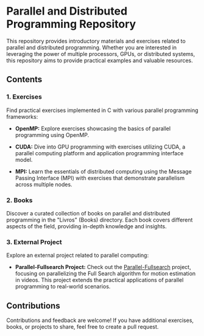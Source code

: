 # Parallel and Distributed Programming Repository

This repository provides introductory materials and exercises related to parallel and distributed programming. Whether you are interested in leveraging the power of multiple processors, GPUs, or distributed systems, this repository aims to provide practical examples and valuable resources.

## Contents

### 1. Exercises

Find practical exercises implemented in C with various parallel programming frameworks:

- **OpenMP:** Explore exercises showcasing the basics of parallel programming using OpenMP.

- **CUDA:** Dive into GPU programming with exercises utilizing CUDA, a parallel computing platform and application programming interface model.

- **MPI:** Learn the essentials of distributed computing using the Message Passing Interface (MPI) with exercises that demonstrate parallelism across multiple nodes.

### 2. Books

Discover a curated collection of books on parallel and distributed programming in the "Livros" (Books) directory. Each book covers different aspects of the field, providing in-depth knowledge and insights.

### 3. External Project

Explore an external project related to parallel computing:

- **Parallel-Fullsearch Project:** Check out the [Parallel-Fullsearch](https://github.com/HuberM1998/Parallel-Fullsearch) project, focusing on parallelizing the Full Search algorithm for motion estimation in videos. This project extends the practical applications of parallel programming to real-world scenarios.

## Contributions

Contributions and feedback are welcome! If you have additional exercises, books, or projects to share, feel free to create a pull request.

